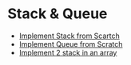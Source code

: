 # Stack & Queue
- [Implement Stack from Scartch](https://github.com/mansi05041/Love_babbar_DSA_sheet/tree/main/Stacks%20%26%20Queue/1.ImplementStackFromScratch)
- [Implement Queue from Scratch](https://github.com/mansi05041/Love_babbar_DSA_sheet/tree/main/Stacks%20%26%20Queue/2.ImplementQueueFromScratch)
- [Implement 2 stack in an array](https://github.com/mansi05041/Love_babbar_DSA_sheet/tree/main/Stacks%20%26%20Queue/3.Implement2StackInArray)
